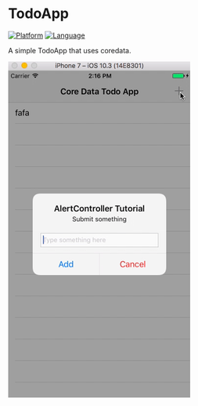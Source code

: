 # TodoApp

[![Platform](http://img.shields.io/badge/platform-ios-blue.svg?style=flat)](https://developer.apple.com/iphone/index.action)
[![Language](http://img.shields.io/badge/language-swift-brightgreen.svg?style=flat)](https://developer.apple.com/swift)

A simple TodoApp that uses coredata. 

![Todo List Demo](https://github.com/Saayaman/ImageStorage/blob/master/todoCoreData.gif)

